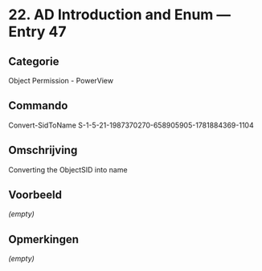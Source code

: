 # 22. AD Introduction and Enum — Entry 47

## Categorie

Object Permission - PowerView

## Commando

Convert-SidToName S-1-5-21-1987370270-658905905-1781884369-1104

## Omschrijving

Converting the ObjectSID into name

## Voorbeeld

_(empty)_

## Opmerkingen

_(empty)_

